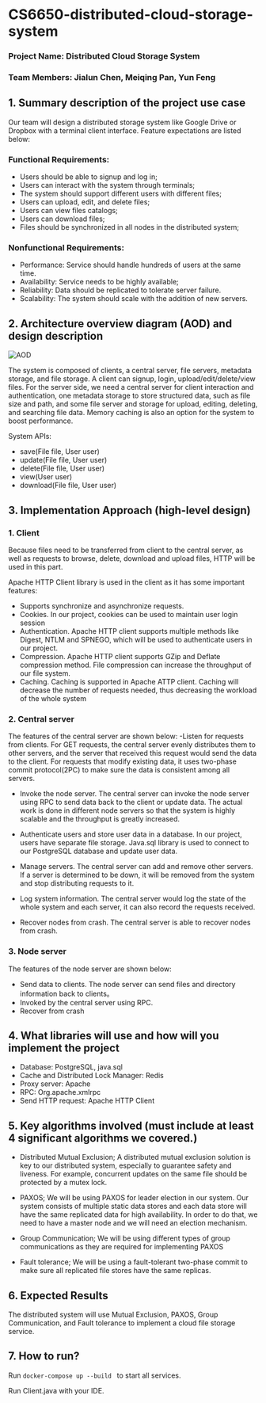 # CS6650-distributed-cloud-storage-system

### Project Name: Distributed Cloud Storage System
### Team Members: Jialun Chen, Meiqing Pan, Yun Feng

## 1. Summary description of the project use case

Our team will design a distributed storage system like Google Drive or Dropbox with a terminal client interface. Feature expectations are listed below:

### Functional Requirements:
- Users should be able to signup and log in;
- Users can interact with the system through terminals;
- The system should support different users with different files;
- Users can upload, edit, and delete files;
- Users can view files catalogs;
- Users can download files;
- Files should be synchronized in all nodes in the distributed system;

### Nonfunctional Requirements:
- Performance: Service should handle hundreds of users at the same time.
- Availability: Service needs to be highly available;
- Reliability: Data should be replicated to tolerate server failure.
- Scalability: The system should scale with the addition of new servers.

## 2. Architecture overview diagram (AOD) and design description

![AOD](/AOD.png)

The system is composed of clients, a central server, file servers, metadata storage, and file storage.
A client can signup, login, upload/edit/delete/view files.
For the server side, we need a central server for client interaction and authentication, one metadata storage to store structured data, such as file size and path, and some file server and storage for upload, editing, deleting, and searching file data.
Memory caching is also an option for the system to boost performance.

System APIs:
- save(File file, User user)
- update(File file, User user)
- delete(File file, User user)
- view(User user)
- download(File file, User user)

## 3. Implementation Approach (high-level design)

### 1. Client

Because files need to be transferred from client to the central server, as well as requests to browse, delete, download and upload files, HTTP will be used in this part.

Apache HTTP Client library is used in the client as it has some important features:
- Supports synchronize and asynchronize requests.
- Cookies. In our project, cookies can be used to maintain user login
session
- Authentication. Apache HTTP client supports multiple methods like
Digest, NTLM and SPNEGO, which will be used to authenticate users in
our project.
- Compression. Apache HTTP client supports GZip and Deflate
compression method. File compression can increase the throughput of
our file system.
- Caching. Caching is supported in Apache ATTP client. Caching will
decrease the number of requests needed, thus decreasing the workload of the whole system

### 2. Central server
The features of the central server are shown below:
-Listen for requests from clients. For GET requests, the central server evenly distributes them to other servers, and the server that received this request would send the data to the client. For requests that modify existing data, it uses two-phase commit protocol(2PC) to make sure the data is consistent among all servers.
- Invoke the node server. The central server can invoke the node server using RPC to send data back to the client or update data. The actual work is done in different node servers so that the system is highly scalable and the throughput is greatly increased.

- Authenticate users and store user data in a database. In our project, users have separate file storage.
Java.sql library is used to connect to our PostgreSQL database and update user data.
- Manage servers. The central server can add and remove other servers. If a server is determined to be down, it will be removed from the system and stop distributing requests to it.
- Log system information. The central server would log the state of the whole system and each server, it can also record the requests received.
- Recover nodes from crash. The central server is able to recover nodes from crash.

### 3. Node server
The features of the node server are shown below:
- Send data to clients. The node server can send files and directory information back to clients。
- Invoked by the central server using RPC.
- Recover from crash

## 4. What libraries will use and how will you implement the project
- Database: PostgreSQL, java.sql
- Cache and Distributed Lock Manager: Redis
- Proxy server: Apache
- RPC: Org.apache.xmlrpc
- Send HTTP request: Apache HTTP Client

## 5. Key algorithms involved (must include at least 4 significant algorithms we covered.)

- Distributed Mutual Exclusion;
A distributed mutual exclusion solution is key to our distributed system, especially to guarantee safety and liveness. For example, concurrent updates on the same file should be protected by a mutex lock.

- PAXOS;
We will be using PAXOS for leader election in our system. Our system
consists of multiple static data stores and each data store will have the same replicated data for high availability. In order to do that, we need to have a master node and we will need an election mechanism.

- Group Communication;
We will be using different types of group communications as they are required for implementing PAXOS 

- Fault tolerance;
We will be using a fault-tolerant two-phase commit to make sure all replicated file stores have the same replicas.

## 6. Expected Results
The distributed system will use Mutual Exclusion, PAXOS, Group Communication, and Fault tolerance to implement a cloud file storage service.

## 7. How to run?
Run `docker-compose up --build ` to start all services.

Run Client.java with your IDE.
